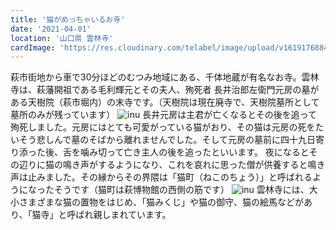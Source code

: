 ```yaml
---
title: '猫がめっちゃいるお寺'
date: '2021-04-01'
location: '山口県 雲林寺'
cardImage: 'https://res.cloudinary.com/telabel/image/upload/v1619176884/catmain_2x_omyik9.png'
---
```


萩市街地から車で30分ほどのむつみ地域にある、千体地蔵が有名なお寺。雲林寺は、萩藩開祖である毛利輝元とその夫人、殉死者 長井治郎左衛門元房の墓がある天樹院（萩市堀内）の末寺です。（天樹院は現在廃寺で、天樹院墓所として墓所のみが残っています）
![inu](https://res.cloudinary.com/telabel/image/upload/v1619176884/catmain_2x_omyik9.png)
長井元房は主君が亡くなるとその後を追って殉死しました。元房にはとても可愛がっている猫がおり、その猫は元房の死をたいそう悲しんで墓のそばから離れませんでした。そして元房の墓前に四十九日寄り添った後、舌を噛み切って亡き主人の後を追ったといいます。
夜になるとその辺りに猫の鳴き声がするようになり、これを哀れに思った僧が供養すると鳴き声は止みました。その縁からその界隈は「猫町（ねこのちょう）」と呼ばれるようになったそうです（猫町は萩博物館の西側の筋です）
![inu](https://res.cloudinary.com/telabel/image/upload/v1619176884/catmain_2x_omyik9.png)
雲林寺には、大小さまざまな猫の置物をはじめ、「猫みくじ」や猫の御守、猫の絵馬などがあり、「猫寺」と呼ばれ親しまれています。